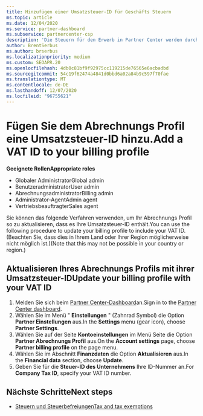 ```yaml
---
title: Hinzufügen einer Umsatzsteuer-ID für Geschäfts Steuern
ms.topic: article
ms.date: 12/04/2020
ms.service: partner-dashboard
ms.subservice: partnercenter-csp
description: 'Die Steuern für den Erwerb in Partner Center werden durch Ihre geschäftliche Anschrift festgelegt. Unternehmen in einigen Ländern können ihre Umsatzsteuer-Identifikationsnummer bzw. die lokale Entsprechung angeben:'
author: BrentSerbus
ms.author: brserbus
ms.localizationpriority: medium
ms.custom: SEOAPR.20
ms.openlocfilehash: 4db0c81bf9f92975cc119215de76565e6acbadbd
ms.sourcegitcommit: 54c19f62474a4841d0bbd6a02a84b9c597f70fae
ms.translationtype: MT
ms.contentlocale: de-DE
ms.lasthandoff: 12/07/2020
ms.locfileid: "96755621"
---
```

# <a name="add-a-vat-id-to-your-billing-profile"></a><span data-ttu-id="1cce0-104">Fügen Sie dem Abrechnungs Profil eine Umsatzsteuer-ID hinzu.</span><span class="sxs-lookup"><span data-stu-id="1cce0-104">Add a VAT ID to your billing profile</span></span>

<span data-ttu-id="1cce0-105">**Geeignete Rollen**</span><span class="sxs-lookup"><span data-stu-id="1cce0-105">**Appropriate roles**</span></span>

- <span data-ttu-id="1cce0-106">Globaler Administrator</span><span class="sxs-lookup"><span data-stu-id="1cce0-106">Global admin</span></span>
- <span data-ttu-id="1cce0-107">Benutzeradministrator</span><span class="sxs-lookup"><span data-stu-id="1cce0-107">User admin</span></span>
- <span data-ttu-id="1cce0-108">Abrechnungsadministrator</span><span class="sxs-lookup"><span data-stu-id="1cce0-108">Billing admin</span></span>
- <span data-ttu-id="1cce0-109">Administrator-Agent</span><span class="sxs-lookup"><span data-stu-id="1cce0-109">Admin agent</span></span>
- <span data-ttu-id="1cce0-110">Vertriebsbeauftragter</span><span class="sxs-lookup"><span data-stu-id="1cce0-110">Sales agent</span></span>

<span data-ttu-id="1cce0-111">Sie können das folgende Verfahren verwenden, um Ihr Abrechnungs Profil so zu aktualisieren, dass es Ihre Umsatzsteuer-ID enthält.</span><span class="sxs-lookup"><span data-stu-id="1cce0-111">You can use the following procedure to update your billing profile to include your VAT ID.</span></span> <span data-ttu-id="1cce0-112">(Beachten Sie, dass dies in Ihrem Land oder Ihrer Region möglicherweise nicht möglich ist.)</span><span class="sxs-lookup"><span data-stu-id="1cce0-112">(Note that this may not be possible in your country or region.)</span></span>

## <a name="update-your-billing-profile-with-your-vat-id"></a><span data-ttu-id="1cce0-113">Aktualisieren Ihres Abrechnungs Profils mit ihrer Umsatzsteuer-ID</span><span class="sxs-lookup"><span data-stu-id="1cce0-113">Update your billing profile with your VAT ID</span></span>

1. <span data-ttu-id="1cce0-114">Melden Sie sich beim [Partner Center-Dashboard](https://partner.microsoft.com/dashboard/)an.</span><span class="sxs-lookup"><span data-stu-id="1cce0-114">Sign in to the [Partner Center dashboard](https://partner.microsoft.com/dashboard/).</span></span>
2. <span data-ttu-id="1cce0-115">Wählen Sie im Menü " **Einstellungen** " (Zahnrad Symbol) die Option **Partner Einstellungen** aus.</span><span class="sxs-lookup"><span data-stu-id="1cce0-115">In the **Settings** menu (gear icon), choose **Partner Settings**.</span></span>
3. <span data-ttu-id="1cce0-116">Wählen Sie auf der Seite **Kontoeinstellungen** im Menü Seite die Option **Partner Abrechnungs Profil** aus.</span><span class="sxs-lookup"><span data-stu-id="1cce0-116">On the **Account settings** page, choose **Partner billing profile** on the page menu.</span></span>
4. <span data-ttu-id="1cce0-117">Wählen Sie im Abschnitt **Finanzdaten** die Option **Aktualisieren** aus.</span><span class="sxs-lookup"><span data-stu-id="1cce0-117">In the **Financial data** section, choose **Update**.</span></span>
5. <span data-ttu-id="1cce0-118">Geben Sie für die **Steuer-ID des Unternehmens** Ihre ID-Nummer an.</span><span class="sxs-lookup"><span data-stu-id="1cce0-118">For **Company Tax ID**, specify your VAT ID number.</span></span>

## <a name="next-steps"></a><span data-ttu-id="1cce0-119">Nächste Schritte</span><span class="sxs-lookup"><span data-stu-id="1cce0-119">Next steps</span></span>

- [<span data-ttu-id="1cce0-120">Steuern und Steuerbefreiungen</span><span class="sxs-lookup"><span data-stu-id="1cce0-120">Tax and tax exemptions</span></span>](tax-and-tax-exemptions.md)
